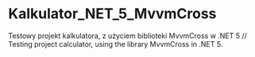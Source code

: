 # Kalkulator_NET_5_MvvmCross
Testowy projekt kalkulatora, z użyciem biblioteki MvvmCross w .NET 5  //  Testing project calculator, using the library MvvmCross in .NET 5.
